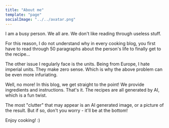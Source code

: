 ```yaml
---
title: "About me"
template: "page"
socialImage: "../../avatar.png"
---
```


I am a busy person. We all are. We don't like reading through useless stuff.

For this reason, I do not understand why in every cooking blog, you first have to read through 50 paragraphs
about the person's life to finally get to the recipe...

The other issue I regularly face is the units. Being from Europe, I hate imperial units. They make zero sense.
Which is why the above problem can be even more infuriating.

Well, no more! In this blog, we get straight to the point! We provide ingredients and instructions. That's it.
The recipes are all generated by AI, which is a fun twist.

The most "clutter" that may appear is an AI generated image, or a picture of the result. But if so, don't you
worry - it'll be at the bottom!

Enjoy cooking! :)
